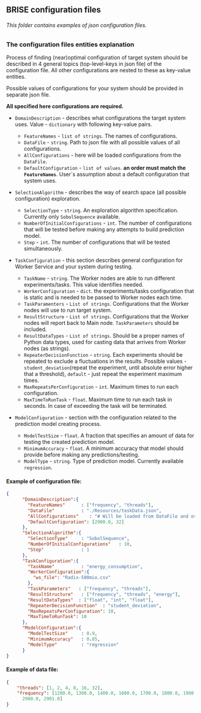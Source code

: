 ## BRISE configuration files
###### This folder contains examples of *json* configuration files.

### The configuration files entities explanation
Process of finding (near)optimal configuration of target system should be described in 4 general topics (top-level-keys in json file) of the configuration file.
All other configurations are nested to these as key-value entities.

Possible values of configurations for your system should be provided in separate json file.

**All specified here configurations are required.**

- `DomainDescription` - describes what configurations the target system uses. Value - `dictionary` with following key-value pairs.
    - `FeatureNames` - `list of strings`. The names of configurations.
    - `DataFile` - `string`. Path to json file with all possible values of all configurations. 
    - `AllConfigurations` - here will be loaded configurations from the `DataFile`.
    - `DefaultConfiguration` - `list of values`. **an order must match the `FeatureNames`**. User`s assumption about a default configuration that system uses.

- `SelectionAlgorithm` - describes the way of search space (all possible configuration) exploration.
    - `SelectionType` - `string`. An exploration algorithm specification. Currently only `SobolSequence` available.
    - `NumberOfInitialConfigurations` - `int`. The number of configurations that will be tested before making any attempts to build prediction model.
    - `Step` - `int`. The number of configurations that will be tested simultaneously.

- `TaskConfiguration` - this section describes general configuration for Worker Service and your system during testing.
    - `TaskName` - `string`. The Worker nodes are able to run different experiments/tasks. This value identifies needed.
    - `WorkerConfiguration` - `dict`. the experiments/tasks configuration that is static and is needed to be passed to Worker nodes each time.
    - `TaskParamenters` - `List of strings`. Configurations that the Worker nodes will use to run target system.
    - `ResultStructure` - `List of strings`. Configurations that the Worker nodes will report back to Main node. `TaskParameters` should be included. 
    - `ResultDataTypes` - `List of strings`. Should be a proper names of Python data types, used for casting data that arrives from Worker nodes (as strings).
    - `RepeaterDecisionFunction` - `string`. Each experiments should be repeated to exclude a fluctuations in the results. Possible values - `student_deviation`(repeat the experiment, until absolute error higher that a threshold), `default` - just repeat the experiment maximum times.
    - `MaxRepeatsPerConfiguration` - `int`. Maximum times to run each configuration. 
    - `MaxTimeToRunTask` - `float`. Maximum time to run each task in seconds. In case of exceeding the task will be terminated.
    
- `ModelConfiguration` - section with the configuration related to the prediction model creating process.
    - `ModelTestSize` - `float`. A fraction that specifies an amount of data for testing the created prediction model.
    - `MinimumAccuracy` - `float`. A minimum accuracy that model should provide before making any predictions/testing.
    - `ModelType` - `string`. Type of prediction model. Currently available `regression`.
       

#### Example of configuration file:
```json
{
      "DomainDescription":{
        "FeatureNames"      : ["frequency", "threads"],
        "DataFile"          : "./Resources/taskData.json",
        "AllConfigurations"    : "# Will be loaded from DataFile and overwritten",
        "DefaultConfiguration": [2900.0, 32]
      },
      "SelectionAlgorithm":{
        "SelectionType"     : "SobolSequence",
        "NumberOfInitialConfigurations"   : 10,
        "Step"              : 1
      },
      "TaskConfiguration":{
        "TaskName"          : "energy_consumption",
        "WorkerConfiguration":{
          "ws_file": "Radix-500mio.csv"
        },
        "TaskParameters"   : ["frequency", "threads"],
        "ResultStructure"   : ["frequency", "threads", "energy"],
        "ResultDataTypes"  : ["float", "int", "float"],
        "RepeaterDecisionFunction"  : "student_deviation",
        "MaxRepeatsPerConfiguration": 10,
        "MaxTimeToRunTask": 10
      },
      "ModelConfiguration":{
        "ModelTestSize"     : 0.9,
        "MinimumAccuracy"   : 0.85,
        "ModelType"         : "regression"
      }
}
```

#### Example of data file:
```json
{
    "threads": [1, 2, 4, 8, 16, 32],
    "frequency": [1200.0, 1300.0, 1400.0, 1600.0, 1700.0, 1800.0, 1900.0, 2000.0, 2200.0, 2300.0, 2400.0, 2500.0, 2700.0, 2800.0,
      2900.0, 2901.0]
}
```
